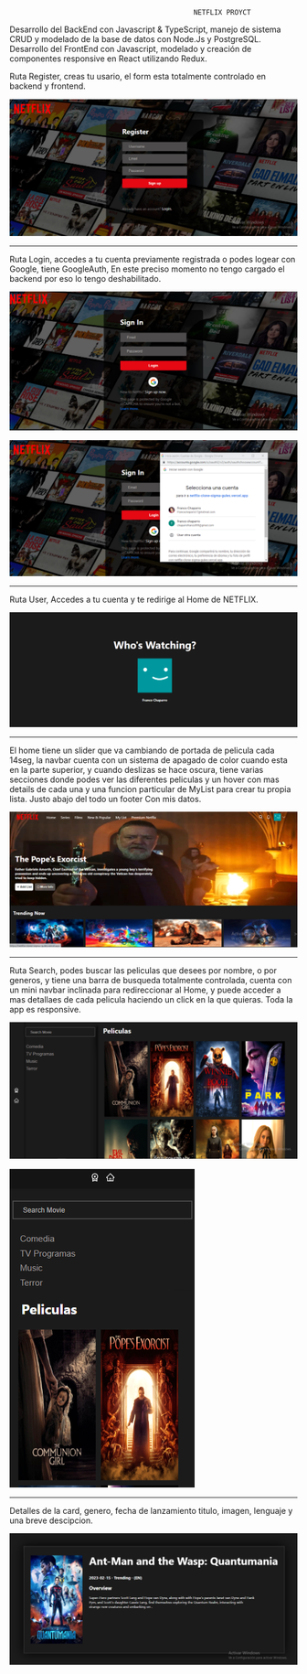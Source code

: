                                                  NETFLIX PROYCT

Desarrollo del BackEnd con Javascript & TypeScript, manejo de sistema CRUD y modelado de la base de datos con Node.Js y PostgreSQL. Desarrollo del FrontEnd con Javascript, modelado y creación de componentes responsive en React utilizando Redux.

Ruta Register, creas tu usario, el form esta totalmente controlado en backend y frontend.

![register](./netflix-react/src/images/Register.png)

-------------------------------------------------------------------------------------------------------------
Ruta Login, accedes a tu cuenta previamente registrada o podes logear con Google, tiene GoogleAuth, En este preciso momento no tengo cargado el backend por eso lo tengo deshabilitado.

![login](./netflix-react/src/images/Login.png)

![login](./netflix-react/src/images/loginauth.png)

-------------------------------------------------------------------------------------------------------------

Ruta User, Accedes a tu cuenta y te redirige al Home de NETFLIX.

![user](./netflix-react/src/images/user.png)

-------------------------------------------------------------------------------------------------------------

El home tiene un slider que va cambiando de portada de pelicula cada 14seg, la navbar cuenta con un sistema de apagado de color cuando esta en la parte superior, y cuando deslizas se hace oscura, tiene varias secciones donde podes ver las diferentes peliculas y un hover con mas details de cada una y una funcion particular de MyList para crear tu propia lista. Justo abajo del todo un footer Con mis datos.

![home](./netflix-react/src/images/home.png)

-------------------------------------------------------------------------------------------------------------

Ruta Search, podes buscar las peliculas que desees por nombre, o por generos, y tiene una barra de busqueda totalmente controlada, cuenta con un mini navbar inclinada para redireccionar al Home, y puede acceder a mas detallaes de cada pelicula haciendo un click en la que quieras. Toda la app es responsive.

![search](./netflix-react/src/images/search.png)

![movile](./netflix-react/src/images/movile.png)

-------------------------------------------------------------------------------------------------------------

Detalles de la card, genero, fecha de lanzamiento titulo, imagen, lenguaje y una breve descipcion.

![card](./netflix-react/src/images/card.png)
